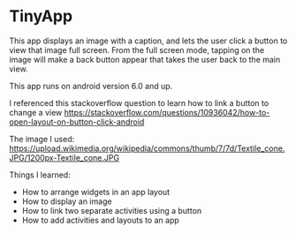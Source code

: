 # TinyApp

This app displays an image with a caption, and lets the user click a button
to view that image full screen. From the full screen mode, tapping on the image
will make a back button appear that takes the user back to the main view.

This app runs on android version 6.0 and up.

I referenced this stackoverflow question to learn how to link a button to change a view
https://stackoverflow.com/questions/10936042/how-to-open-layout-on-button-click-android

The image I used:
https://upload.wikimedia.org/wikipedia/commons/thumb/7/7d/Textile_cone.JPG/1200px-Textile_cone.JPG

Things I learned:
  * How to arrange widgets in an app layout
  * How to display an image
  * How to link two separate activities using a button
  * How to add activities and layouts to an app
